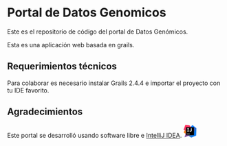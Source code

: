 # Portal de Datos Genomicos

Este es el repositorio de código del portal de Datos Genómicos.

Esta es una aplicación web basada en grails.

## Requerimientos técnicos

Para colaborar es necesario instalar Grails 2.4.4 e importar el proyecto con tu IDE favorito.

## Agradecimientos

Este portal se desarrolló usando software libre e [IntelliJ IDEA](https://www.jetbrains.com/idea/). 
<img src="logo-ij.png" alt="logo IJ IDEA" width="30px" height="30px">


